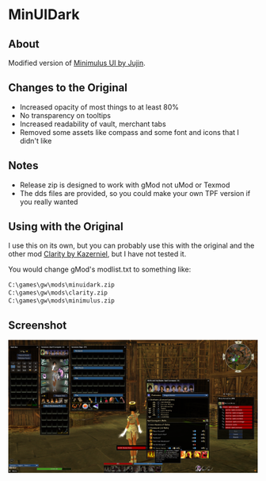 # MinUIDark

## About

Modified version of [Minimulus UI by Jujin](https://wiki.guildwars.com/wiki/User:Jujin/Minimalus_UI_Mod).

## Changes to the Original

- Increased opacity of most things to at least 80%
- No transparency on tooltips
- Increased readability of vault, merchant tabs
- Removed some assets like compass and some font and icons that I didn't like

## Notes
- Release zip is designed to work with gMod not uMod or Texmod
- The dds files are provided, so you could make your own TPF version if you really wanted

## Using with the Original

I use this on its own, but you can probably use this with the original and the other mod [Clarity by Kazerniel](https://wiki.guildwars.com/wiki/Player-made_Modifications/GUI_Index), but I have not tested it.

You would change gMod's modlist.txt to something like:
```
C:\games\gw\mods\minuidark.zip
C:\games\gw\mods\clarity.zip
C:\games\gw\mods\minimulus.zip
```
## Screenshot

![Screenshot](screenshot.png)

